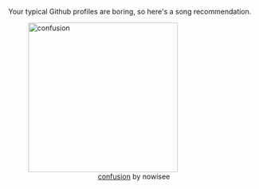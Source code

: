 Your typical Github profiles are boring, so here's a song recommendation.
<figure><img width="300" height="300" src="https://i.scdn.co/image/ab67616d0000b273cb26d477ff2d37d1ddd449fc" alt="confusion" /><figcaption align="center"><a href="https://open.spotify.com/track/4FqNnWz6gHbpq9piagPNDP" target="_blank">confusion</a> by nowisee</figcaption></figure>
